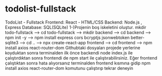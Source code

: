 # todolist-fullstack
TodoList - Fullstack
Frontend: React - HTML/CSS
Backend: Node.js , Express
Database: SQL(SQLite)
1-)Projenin boş iskeletini oluştur.
mkdir todo-fullstack -->
cd todo-fullstack -->
mkdir backend -->
cd backend -->
npm init -y -->
npm install express cors bcryptjs jsonwebtoken better-sqlite3 -->
cd .. -->
npx create-react-app frontend -->
cd frontend --> 
npm install axios react-router-dom 
Githubtaki dosyaları projede yerlerine koyduktan sonra terminalden ilk önce backendi node index.js ile çalıştırdıktan sonra frontendi de npm start ile çalıştırabilirsiniz. Eğer frontend çalıştıktan sonra hata alıyorsanız terminalden frontend kısmına gidip npm install axios react-router-dom komutunu çalıştırıp tekrar deneyin


